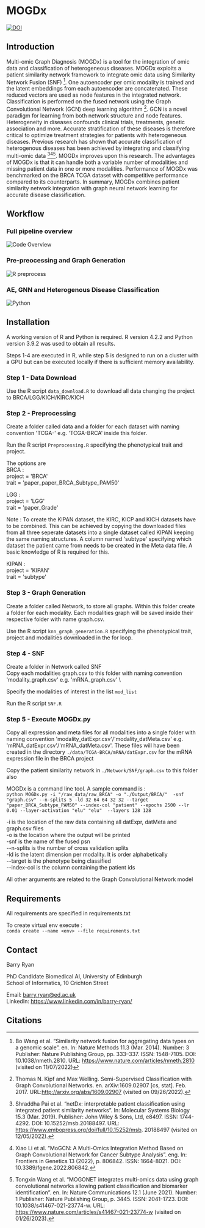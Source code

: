 # MOGDx
[![DOI](https://zenodo.org/badge/622972427.svg)](https://zenodo.org/doi/10.5281/zenodo.10545043)
## Introduction
Multi-omic Graph Diagnosis (MOGDx) is a tool for the integration of omic data and classification of heterogeneous diseases. MOGDx exploits a patient similarity network framework to integrate omic data using Similarity Network Fusion (SNF) [^fn1]. One autoencoder per omic modality is trained and the latent embeddings from each autoencoder are concatenated. These reduced vectors are used as node features in the integrated network. Classification is performed on the fused network using the Graph Convolutional Network (GCN) deep learning algorithm [^fn2]. GCN is a novel paradigm for learning from both network structure and node features. Heterogeneity in diseases confounds clinical trials, treatments, genetic association and more. Accurate stratification of these diseases is therefore critical to optimize treatment strategies for patients with heterogeneous diseases. Previous research has shown that accurate classification of heterogenous diseases has been achieved by integrating and classifying multi-omic data [^fn3][^fn4][^fn5]. MOGDx improves upon this research. The advantages of MOGDx is that it can handle both a variable number of modalities and missing patient data in one or more modalities. Performance of MOGDx was benchmarked on the BRCA TCGA dataset with competitive performance compared to its counterparts. In summary, MOGDx combines patient similarity network integration with graph neural network learning for accurate disease classification. 

## Workflow
### Full pipeline overview
![Code Overview](./workflow_diagrams/code_flowchart.png?raw=true)

### Pre-preocessing and Graph Generation
![R preprocess](./workflow_diagrams/pre-processing_modalities_inkscape.png?raw=true)

### AE, GNN and Heterogenous Disease Classification
![Python](./workflow_diagrams/python_inkscape.png?raw=true)

## Installation
A working version of R and Python is required. R version 4.2.2 and Python version 3.9.2 was used to obtain all results.

Steps 1-4 are executed in R, while step 5 is designed to run on a cluster with a GPU but can be executed locally if there is sufficient memory availability. 

### Step 1 - Data Download
Use the R script `data_download.R` to download all data changing the project to BRCA/LGG/KICH/KIRC/KICH

### Step 2 - Preprocessing
Create a folder called data and a folder for each dataset with naming convention 'TCGA-' e.g. 'TCGA-BRCA' inside this folder.

Run the R script `Preprocessing.R` specifying the phenotypical trait and project. 

The options are \
BRCA : \
project = 'BRCA' \
trait = 'paper_paper_BRCA_Subtype_PAM50' 

LGG : \
project = 'LGG' \
trait = 'paper_Grade' 

Note : To create the KIPAN dataset, the KIRC, KICP and KICH datasets have to be combined. This can be achieved by copying the downloaded files 
from all three seperate datasets into a single dataset called KIPAN keeping the same naming structures. A column named 'subtype' specifying which dataset
the patient came from needs to be created in the Meta data file. A basic knowledge of R is required for this. 

KIPAN :  \
project = 'KIPAN' \
trait = 'subtype' 

### Step 3 - Graph Generation
Create a folder called Network, to store all graphs. Within this folder create a folder for each modality. Each modalities graph will be saved inside
their respective folder with name graph.csv.

Use the R script `knn_graph_generation.R` specifying the phenotypical trait, project and modalities downloaded in the for loop.

### Step 4 - SNF
Create a folder in Network called SNF \
Copy each modalities graph.csv to this folder with naming convention 'modality_graph.csv' e.g. 'mRNA_graph.csv' \

Specify the modalities of interest in the list `mod_list` 

Run the R script `SNF.R` 

### Step 5 - Execute MOGDx.py
Copy all expression and meta files for all modalities into a single folder with naming convention 'modality_datExpr.csv'/'modality_datMeta.csv' e.g. 'mRNA_datExpr.csv'/'mRNA_datMeta.csv'. 
These files will have been created in the directory `./data/TCGA-BRCA/mRNA/datExpr.csv` for the mRNA expression file in the BRCA project

Copy the patient similarity network in  `./Network/SNF/graph.csv` to this folder also

MOGDx is a command line tool. A sample command is : \
`python MOGDx.py -i "/raw_data/raw_BRCA" -o "./Output/BRCA/"  -snf "graph.csv" --n-splits 5 -ld 32 64 64 32 32 --target "paper_BRCA_Subtype_PAM50" --index-col "patient" --epochs 2500 --lr 0.01 --layer-activation "elu" "elu"  --layers 128 128`

-i is the location of the raw data containing all datExpr, datMeta and graph.csv files \
-o is the location where the output will be printed \
-snf is the name of the fused psn  \
--n-splits is the number of cross validation splits \
-ld is the latent dimension per modality. It is order alphabetically  \
--target is the phenotype being classified \
--index-col is the column containing the patient ids  

All other arguments are related to the Graph Convolutional Network model

## Requirements
All requirements are specified in requirements.txt 

To create virtual env execute :  \
 `conda create --name <env> --file requirements.txt` 


## Contact
Barry Ryan 

PhD Candidate Biomedical AI, University of Edinburgh \
School of Informatics, 10 Crichton Street

Email: barry.ryan@ed.ac.uk \
LinkedIn: https://www.linkedin.com/in/barry-ryan/

## Citations
[^fn1]: Bo Wang et al. “Similarity network fusion for aggregating data types on a genomic scale”. en. In: Nature Methods 11.3 (Mar. 2014). Number: 3 Publisher: Nature Publishing Group, pp. 333–337. ISSN: 1548-7105. DOI: 10.1038/nmeth.2810. URL: https://www.nature.com/articles/nmeth.2810 (visited on 11/07/2022)
[^fn2]: Thomas N. Kipf and Max Welling. Semi-Supervised Classification with Graph Convolutional Networks. en. arXiv:1609.02907 [cs, stat]. Feb. 2017. URL:http://arxiv.org/abs/1609.02907 (visited on 09/26/2022).
[^fn3]: Shraddha Pai et al. “netDx: interpretable patient classification using integrated patient similarity networks”. In:
Molecular Systems Biology 15.3 (Mar. 2019). Publisher: John Wiley & Sons, Ltd, e8497. ISSN: 1744-4292. DOI: 10.15252/msb.20188497. URL: https://www.embopress.org/doi/full/10.15252/msb. 20188497 (visited on 12/05/2022).
[^fn4]: Xiao Li et al. “MoGCN: A Multi-Omics Integration Method Based on Graph Convolutional Network for Cancer Subtype Analysis”. eng. In: Frontiers in Genetics 13 (2022), p. 806842. ISSN: 1664-8021. DOI: 10.3389/fgene.2022.806842.
[^fn5]: Tongxin Wang et al. “MOGONET integrates multi-omics data using graph convolutional networks allowing patient classification and biomarker identification”. en. In: Nature Communications 12.1 (June 2021). Number: 1 Publisher: Nature Publishing Group, p. 3445. ISSN: 2041-1723. DOI: 10.1038/s41467-021-23774-w. URL: https://www.nature.com/articles/s41467-021-23774-w (visited on 01/26/2023).
